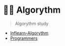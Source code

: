 # ✍🏻 Algorythm

> Algorythm study

- [Inflearn-Algorythm](https://github.com/ichbinmin2/Algorythm/blob/main/Inflearn-Algorythm/inflearn.md)
- [Programmers](https://github.com/ichbinmin2/Algorythm/blob/main/Programmers/programmers.md)
